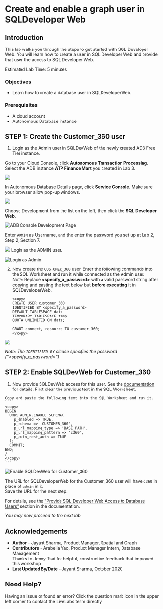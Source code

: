 # Create and enable a graph user in SQLDeveloper Web

## Introduction
This lab walks you through the steps to get started with SQL Developer Web. You will learn how to create a user in SQL Developer Web and provide that user the access to SQL Developer Web.

Estimated Lab Time: 5 minutes

### Objectives

- Learn how to create a database user in SQLDeveloperWeb.

### Prerequisites
* A cloud account
* Autonomous Database instance

## **STEP 1:** Create the Customer_360 user

1. Login as the Admin user in SQLDevWeb of the newly created ADB Free Tier instance.

  Go to your Cloud Console, click **Autonomous Transaction Processing**. Select the ADB instance **ATP Finance Mart** you created in Lab 3.
    
  ![](images/select_ATP.png " ")

  In Autonomous Database Details page, click **Service Console**. Make sure your browser allow pop-up windows.

  ![](images/ADB_console.png " ")

  Choose Development from the list on the left, then click the **SQL Developer Web**.

  ![ADB Console Development Page](images/ADB_ConsoleDevTab.png " ")

  Enter `ADMIN` as Username, and the enter the password you set up at Lab 2, Step 2, Section 7.

  ![](images/login.png " ")
  Login as the ADMIN user. 

  ![Login as Admin](images/ADB_SQLDevWebHome.png)

2. Now create the `CUSTOMER_360` user. Enter the following commands into the SQL Worksheet and run it while connected as the Admin user.  
    Note: Replace **<specify_a_password>** with a valid password string after copying and pasting the text below but **before executing** it in SQLDeveloperWeb.

    ```
    <copy>
    CREATE USER customer_360 
    IDENTIFIED BY <specify_a_password> 
    DEFAULT TABLESPACE data 
    TEMPORARY TABLESPACE temp 
    QUOTA UNLIMITED ON data;  

    GRANT connect, resource TO customer_360;
    </copy>
    ```

  ![](images/ADB_SDW_CreateUser_C360.png " ")

  *Note: The `IDENTIFIED BY` clause specifies the password (“<specify_a_password>”)*


## **STEP 2:** Enable SQLDevWeb for Customer_360

  1. Now provide SQLDevWeb access for this user. See the [documentation](https://docs.oracle.com/en/cloud/paas/autonomous-data-warehouse-cloud/user/sql-developer-web.html#GUID-4B404CE3-C832-4089-B37A-ADE1036C7EEA)
  for details.
    First clear the previous text in the SQL Worksheet. 

    Copy and paste the following text into the SQL Worksheet and run it. 
    ```
    <copy>
    BEGIN
      ORDS_ADMIN.ENABLE_SCHEMA(
        p_enabled => TRUE,
        p_schema => 'CUSTOMER_360',
        p_url_mapping_type => 'BASE_PATH',
        p_url_mapping_pattern => 'c360',
        p_auto_rest_auth => TRUE
      );
      COMMIT;
    END;
    /
    </copy>
    ```

  ![Enable SQLDevWeb for Customer_360](images/ADB_SDW_EnableLoginFor_C360.png " ")

  The URL for SQLDeveloperWeb for the Customer_360 user will have `c360` in place of `admin` in it.   
  Save the URL for the next step.  

  For details, see the ["Provide SQL Developer Web Access to Database Users"](https://docs.oracle.com/en/cloud/paas/autonomous-data-warehouse-cloud/user/sql-developer-web.html#GUID-4B404CE3-C832-4089-B37A-ADE1036C7EEA) section in the documentation. 


  *You may now proceed to the next lab.* 
  
## Acknowledgements

- **Author** - Jayant Sharma, Product Manager, Spatial and Graph  
- **Contributors** - Arabella Yao, Product Manager Intern, Database Management  
  Thanks to Jenny Tsai for helpful, constructive feedback that improved this workshop
- **Last Updated By/Date** - Jayant Sharma, October 2020

## Need Help?  
Having an issue or found an error?  Click the question mark icon in the upper left corner to contact the LiveLabs team directly.
